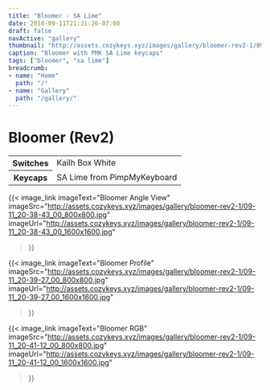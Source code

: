 ```yaml
---
title: "Bloomer - SA Lime"
date: 2018-09-11T21:31:26-07:00
draft: false
navActive: "gallery"
thumbnail: "http://assets.cozykeys.xyz/images/gallery/bloomer-rev2-1/09-11_20-38-43_00_800x800.jpg"
caption: "Bloomer with PMK SA Lime keycaps"
tags: ["bloomer", "sa lime"]
breadcrumb:
- name: "Home"
  path: "/"
- name: "Gallery"
  path: "/gallery/"
---
```


# Bloomer (Rev2)

<table class="table table-hover">
    <tbody>
        <tr>
            <th scope="row">Switches</td>
            <td>Kailh Box White</td>
        </tr>
        <tr>
            <th scope="row">Keycaps</td>
            <td>SA Lime from PimpMyKeyboard</td>
        </tr>
    </tbody>
</table>


{{<
    image_link
        imageText="Bloomer Angle View"
        imageSrc="http://assets.cozykeys.xyz/images/gallery/bloomer-rev2-1/09-11_20-38-43_00_800x800.jpg"
        imageUrl="http://assets.cozykeys.xyz/images/gallery/bloomer-rev2-1/09-11_20-38-43_00_1600x1600.jpg"
>}}

{{<
    image_link
        imageText="Bloomer Profile"
        imageSrc="http://assets.cozykeys.xyz/images/gallery/bloomer-rev2-1/09-11_20-39-27_00_800x800.jpg"
        imageUrl="http://assets.cozykeys.xyz/images/gallery/bloomer-rev2-1/09-11_20-39-27_00_1600x1600.jpg"
>}}

{{<
    image_link
        imageText="Bloomer RGB"
        imageSrc="http://assets.cozykeys.xyz/images/gallery/bloomer-rev2-1/09-11_20-41-12_00_800x800.jpg"
        imageUrl="http://assets.cozykeys.xyz/images/gallery/bloomer-rev2-1/09-11_20-41-12_00_1600x1600.jpg"
>}}


